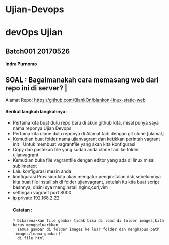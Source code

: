 # Ujian-Devops
# devOps Ujian
## Batch001 20170526
#### Indra Purnomo
## SOAL : Bagaimanakah cara memasang web dari repo ini di server? |
Alamat Repo: https://github.com/BlankOn/blankon-linux-static-web
#### Berikut  langkah langkahnya :
* Pertama kita buat dulu repo baru di akun github kita, misal punya saya nama reponya Ujian Devops
* Pertama kita clone dulu reponya di Alamat tadi dengan git clone [alamat]
* Kemudian buat folder nama ujianvagrant dan ketikkan perintah vagrant init |
Untuk membuat vagrantfile yang akan kita konfigurasi
* Copy dan pastekan file yang sudah anda clone tadi ke folder ujianvagrant
* Kemudian buka file vagrantfile dengan editor yang ada di linux misal sublimetext
* Lalu konfigurasi mesin anda
* konfigurasi Provision kita akan mengatur penginstalan dsb,sebelumnya kita buat file install.sh di folder ujianvagrant, setelah itu kita buat script bashnya, disini sya menginstall nginx,curl,vim
* settingan vagrant port 8000
* ip private 192.168.2.22
  #### Catatan :
      * Dikarenakkan file gambar tidak bisa di load di folder images,kita harus menggeluarkkan 
        semua gambar di folder images ke luar folder dan menghapus path `images/[nama gambar]` 
        di file html

